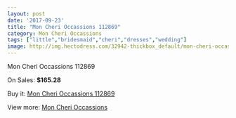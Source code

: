 ```yaml
---
layout: post
date: '2017-09-23'
title: "Mon Cheri Occassions 112869"
category: Mon Cheri Occassions
tags: ["little","bridesmaid","cheri","dresses","wedding"]
image: http://img.hectodress.com/32942-thickbox_default/mon-cheri-occassions-112869.jpg
---
```

Mon Cheri Occassions 112869

On Sales: **$165.28**
<a href="https://www.hectodress.com/mon-cheri-occassions/15112-mon-cheri-occassions-112869.html"><amp-img layout="responsive" width="600" height="600" src="//img.hectodress.com/32942-thickbox_default/mon-cheri-occassions-112869.jpg" alt="Mon Cheri Occassions 112869 0" /></a>
<a href="https://www.hectodress.com/mon-cheri-occassions/15112-mon-cheri-occassions-112869.html"><amp-img layout="responsive" width="600" height="600" src="//img.hectodress.com/32943-thickbox_default/mon-cheri-occassions-112869.jpg" alt="Mon Cheri Occassions 112869 1" /></a>

Buy it: [Mon Cheri Occassions 112869](https://www.hectodress.com/mon-cheri-occassions/15112-mon-cheri-occassions-112869.html "Mon Cheri Occassions 112869")

View more: [Mon Cheri Occassions](https://www.hectodress.com/271-mon-cheri-occassions "Mon Cheri Occassions")